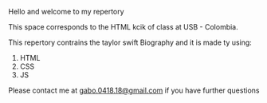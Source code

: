 Hello and welcome to my repertory

This space corresponds to the HTML kcik of class at USB - Colombia.

This repertory contrains the taylor swift Biography and it is made ty using:

1. HTML
2. CSS
3. JS

Please contact me at gabo.0418.18@gmail.com if you have further questions 
